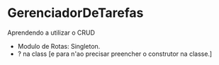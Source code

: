 # GerenciadorDeTarefas
Aprendendo a utilizar o CRUD

- Modulo de Rotas: Singleton.
- ? na class [e para n'ao precisar preencher o construtor na classe.]

